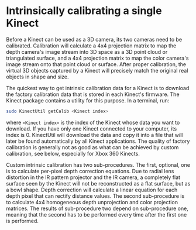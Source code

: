 # Intrinsically calibrating a single Kinect

Before a Kinect can be used as a 3D camera, its two cameras need to be calibrated. Calibration will calculate a 4x4 projection matrix to map the depth camera's image stream into 3D space as a 3D point cloud or triangulated surface, and a 4x4 projection matrix to map the color camera's image stream onto that point cloud or surface. After proper calibration, the virtual 3D objects captured by a Kinect will precisely match the original real objects in shape and size.

The quickest way to get intrinsic calibration data for a Kinect is to download the factory calibration data that is stored in each Kinect's firmware. The Kinect package contains a utility for this purpose. In a terminal, run:

```sh
sudo KinectUtil getCalib <Kinect index>
```

where `<Kinect index>` is the index of the Kinect whose data you want to download. If you have only one Kinect connected to your computer, its index is 0. KinectUtil will download the data and copy it into a file that will later be found automatically by all Kinect applications. The quality of factory calibration is generally not as good as what can be achieved by custom calibration, see below, especially for Xbox 360 Kinects.

Custom intrinsic calibration has two sub-procedures. The first, optional, one is to calculate per-pixel depth correction equations. Due to radial lens distortion in the IR pattern projector and the IR camera, a completely flat surface seen by the Kinect will not be reconstructed as a flat surface, but as a bowl shape. Depth correction will calculate a linear equation for each depth pixel that can rectify distance values. The second sub-procedure is to calculate 4x4 homogeneous depth unprojection and color projection matrices. The results of sub-procedure two depend on sub-procedure one, meaning that the second has to be performed every time after the first one is performed.